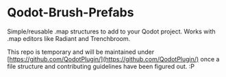 # Qodot-Brush-Prefabs
Simple/reusable .map structures to add to your Qodot project. Works with .map editors like Radiant and Trenchbroom.

This repo is temporary and will be maintained under [https://github.com/QodotPlugin/](https://github.com/QodotPlugin/) once a file structure and contributing guidelines have been figured out. :P
